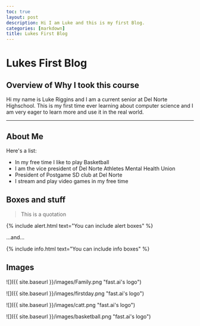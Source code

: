```yaml
---
toc: true
layout: post
description: Hi I am Luke and this is my first Blog.
categories: [markdown]
title: Lukes First Blog
---
```

# Lukes First Blog

## Overview of Why I took this course

Hi my name is Luke Riggins and I am a current senior at Del Norte Highschool. This is my first time ever learning about computer science and I am very eager to learn more and use it in the real world. 


---

## About Me

Here's a list:

- In my free time I like to play Basketball
- I am the vice president of Del Norte Athletes Mental Health Union
- President of Postgame SD club at Del Norte
- I stream and play video games in my free time


## Boxes and stuff

> This is a quotation

{% include alert.html text="You can include alert boxes" %}

...and...

{% include info.html text="You can include info boxes" %}

## Images

![]({{ site.baseurl }}/images/Family.png "fast.ai's logo")

![]({{ site.baseurl }}/images/firstday.png "fast.ai's logo")

![]({{ site.baseurl }}/images/catt.png "fast.ai's logo")

![]({{ site.baseurl }}/images/basketball.png "fast.ai's logo")

